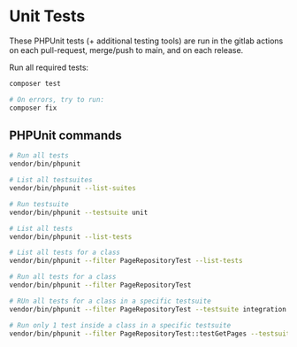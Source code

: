 # Unit Tests

These PHPUnit tests (+ additional testing tools) are run in the gitlab actions on each pull-request, merge/push to main, and on each release.

Run all required tests:

```bash
composer test

# On errors, try to run:
composer fix
```

## PHPUnit commands

```bash
# Run all tests
vendor/bin/phpunit

# List all testsuites
vendor/bin/phpunit --list-suites

# Run testsuite
vendor/bin/phpunit --testsuite unit

# List all tests
vendor/bin/phpunit --list-tests

# List all tests for a class
vendor/bin/phpunit --filter PageRepositoryTest --list-tests

# Run all tests for a class
vendor/bin/phpunit --filter PageRepositoryTest

# RUn all tests for a class in a specific testsuite
vendor/bin/phpunit --filter PageRepositoryTest --testsuite integration

# Run only 1 test inside a class in a specific testsuite
vendor/bin/phpunit --filter PageRepositoryTest::testGetPages --testsuite integration
```
